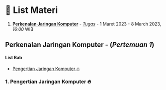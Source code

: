 # 🚀 List Materi

1.  [**Perkenalan Jaringan Komputer**](#) - [_Tugas_]() - 1 Maret 2023 - 8 March 2023, _16:00_ WIB

## Perkenalan Jaringan Komputer - (_Pertemuan 1_)

#### List Bab

- [Pengertian Jaringan Komputer 🔥](#pengertian-jaringan-komputer-🔥)

### 1. Pengertian Jaringan Komputer 🔥
